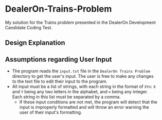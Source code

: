 # DealerOn-Trains-Problem
My solution for the Trains problem presented in the DealerOn Development Candidate Coding Test.

## Design Explanation

## Assumptions regarding User Input
* The program reads the  `input.txt` file in the `DealerOn Trains Problem` directory to get the user's input. The user is free to make any changes to the text file to edit their input to the program.
* All input must be a list of strings, with each string in the format of `XYn`: `X` and `Y` being any two letters in the alphabet, and `n` being any integer. Each string in this list must be separated by a comma.
  * If these input conditions are not met, the program will detect that the input is improperly formatted and will throw an error warning the user of their input's formatting.
